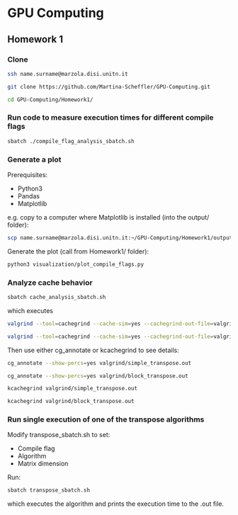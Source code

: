 # GPU Computing
## Homework 1
### Clone
```bash
ssh name.surname@marzola.disi.unitn.it
```
```bash
git clone https://github.com/Martina-Scheffler/GPU-Computing.git
```
```bash
cd GPU-Computing/Homework1/
```

### Run code to measure execution times for different compile flags
```bash
sbatch ./compile_flag_analysis_sbatch.sh
```


### Generate a plot 
Prerequisites:
- Python3
- Pandas
- Matplotlib

e.g. copy to a computer where Matplotlib is installed (into the output/ folder):
```bash
scp name.surname@marzola.disi.unitn.it:~/GPU-Computing/Homework1/output/* .
```
Generate the plot (call from Homework1/ folder):
```bash
python3 visualization/plot_compile_flags.py
```

### Analyze cache behavior
```bash
sbatch cache_analysis_sbatch.sh
```
which executes
```bash 
valgrind --tool=cachegrind --cache-sim=yes --cachegrind-out-file=valgrind/simple_transpose.out ./bin/simple_transpose 12
```
```bash 
valgrind --tool=cachegrind --cache-sim=yes --cachegrind-out-file=valgrind/simple_transpose.out ./bin/block_transpose 12
```

Then use either cg_annotate or kcachegrind to see details:
```bash
cg_annotate --show-percs=yes valgrind/simple_transpose.out
```
```bash
cg_annotate --show-percs=yes valgrind/block_transpose.out
```

```bash
kcachegrind valgrind/simple_transpose.out
```
```bash
kcachegrind valgrind/block_transpose.out
```

### Run single execution of one of the transpose algorithms
Modify transpose_sbatch.sh to set:
- Compile flag
- Algorithm
- Matrix dimension

Run:
```bash
sbatch transpose_sbatch.sh
```
which executes the algorithm and prints the execution time to the .out file.